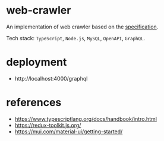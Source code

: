 # web-crawler

An implementation of web crawler based on the [specification](https://webik.ms.mff.cuni.cz/nswi153/seminar-project.html).

Tech stack: `TypeScript`, `Node.js`, `MySQL`, `OpenAPI`, `GraphQL`.

# deployment

- http://localhost:4000/graphql

# references

- https://www.typescriptlang.org/docs/handbook/intro.html
- https://redux-toolkit.js.org/
- https://mui.com/material-ui/getting-started/
